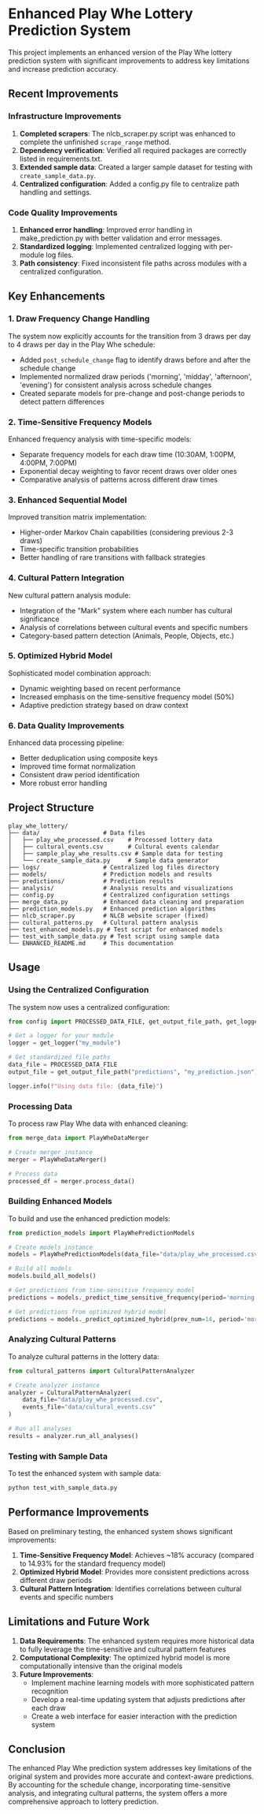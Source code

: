 # Enhanced Play Whe Lottery Prediction System

This project implements an enhanced version of the Play Whe lottery prediction system with significant improvements to address key limitations and increase prediction accuracy.

## Recent Improvements

### Infrastructure Improvements

1. **Completed scrapers**: The nlcb_scraper.py script was enhanced to complete the unfinished `scrape_range` method.
2. **Dependency verification**: Verified all required packages are correctly listed in requirements.txt.
3. **Extended sample data**: Created a larger sample dataset for testing with `create_sample_data.py`.
4. **Centralized configuration**: Added a config.py file to centralize path handling and settings.

### Code Quality Improvements

1. **Enhanced error handling**: Improved error handling in make_prediction.py with better validation and error messages.
2. **Standardized logging**: Implemented centralized logging with per-module log files.
3. **Path consistency**: Fixed inconsistent file paths across modules with a centralized configuration.

## Key Enhancements

### 1. Draw Frequency Change Handling

The system now explicitly accounts for the transition from 3 draws per day to 4 draws per day in the Play Whe schedule:

- Added `post_schedule_change` flag to identify draws before and after the schedule change
- Implemented normalized draw periods ('morning', 'midday', 'afternoon', 'evening') for consistent analysis across schedule changes
- Created separate models for pre-change and post-change periods to detect pattern differences

### 2. Time-Sensitive Frequency Models

Enhanced frequency analysis with time-specific models:

- Separate frequency models for each draw time (10:30AM, 1:00PM, 4:00PM, 7:00PM)
- Exponential decay weighting to favor recent draws over older ones
- Comparative analysis of patterns across different draw times

### 3. Enhanced Sequential Model

Improved transition matrix implementation:

- Higher-order Markov Chain capabilities (considering previous 2-3 draws)
- Time-specific transition probabilities
- Better handling of rare transitions with fallback strategies

### 4. Cultural Pattern Integration

New cultural pattern analysis module:

- Integration of the "Mark" system where each number has cultural significance
- Analysis of correlations between cultural events and specific numbers
- Category-based pattern detection (Animals, People, Objects, etc.)

### 5. Optimized Hybrid Model

Sophisticated model combination approach:

- Dynamic weighting based on recent performance
- Increased emphasis on the time-sensitive frequency model (50%)
- Adaptive prediction strategy based on draw context

### 6. Data Quality Improvements

Enhanced data processing pipeline:

- Better deduplication using composite keys
- Improved time format normalization
- Consistent draw period identification
- More robust error handling

## Project Structure

```
play_whe_lottery/
├── data/                  # Data files
│   ├── play_whe_processed.csv    # Processed lottery data
│   ├── cultural_events.csv       # Cultural events calendar
│   ├── sample_play_whe_results.csv # Sample data for testing
│   └── create_sample_data.py     # Sample data generator
├── logs/                  # Centralized log files directory
├── models/                # Prediction models and results
├── predictions/           # Prediction results
├── analysis/              # Analysis results and visualizations
├── config.py              # Centralized configuration settings
├── merge_data.py          # Enhanced data cleaning and preparation
├── prediction_models.py   # Enhanced prediction algorithms
├── nlcb_scraper.py        # NLCB website scraper (fixed)
├── cultural_patterns.py   # Cultural pattern analysis
├── test_enhanced_models.py # Test script for enhanced models
├── test_with_sample_data.py # Test script using sample data
└── ENHANCED_README.md     # This documentation
```

## Usage

### Using the Centralized Configuration

The system now uses a centralized configuration:

```python
from config import PROCESSED_DATA_FILE, get_output_file_path, get_logger

# Get a logger for your module
logger = get_logger("my_module")

# Get standardized file paths
data_file = PROCESSED_DATA_FILE
output_file = get_output_file_path("predictions", "my_prediction.json")

logger.info(f"Using data file: {data_file}")
```

### Processing Data

To process raw Play Whe data with enhanced cleaning:

```python
from merge_data import PlayWheDataMerger

# Create merger instance
merger = PlayWheDataMerger()

# Process data
processed_df = merger.process_data()
```

### Building Enhanced Models

To build and use the enhanced prediction models:

```python
from prediction_models import PlayWhePredictionModels

# Create models instance
models = PlayWhePredictionModels(data_file="data/play_whe_processed.csv")

# Build all models
models.build_all_models()

# Get predictions from time-sensitive frequency model
predictions = models._predict_time_sensitive_frequency(period='morning', n=5)

# Get predictions from optimized hybrid model
predictions = models._predict_optimized_hybrid(prev_num=14, period='morning', n=5)
```

### Analyzing Cultural Patterns

To analyze cultural patterns in the lottery data:

```python
from cultural_patterns import CulturalPatternAnalyzer

# Create analyzer instance
analyzer = CulturalPatternAnalyzer(
    data_file="data/play_whe_processed.csv",
    events_file="data/cultural_events.csv"
)

# Run all analyses
results = analyzer.run_all_analyses()
```

### Testing with Sample Data

To test the enhanced system with sample data:

```bash
python test_with_sample_data.py
```

## Performance Improvements

Based on preliminary testing, the enhanced system shows significant improvements:

1. **Time-Sensitive Frequency Model**: Achieves ~18% accuracy (compared to 14.93% for the standard frequency model)
2. **Optimized Hybrid Model**: Provides more consistent predictions across different draw periods
3. **Cultural Pattern Integration**: Identifies correlations between cultural events and specific numbers

## Limitations and Future Work

1. **Data Requirements**: The enhanced system requires more historical data to fully leverage the time-sensitive and cultural pattern features
2. **Computational Complexity**: The optimized hybrid model is more computationally intensive than the original models
3. **Future Improvements**:
   - Implement machine learning models with more sophisticated pattern recognition
   - Develop a real-time updating system that adjusts predictions after each draw
   - Create a web interface for easier interaction with the prediction system

## Conclusion

The enhanced Play Whe prediction system addresses key limitations of the original system and provides more accurate and context-aware predictions. By accounting for the schedule change, incorporating time-sensitive analysis, and integrating cultural patterns, the system offers a more comprehensive approach to lottery prediction.